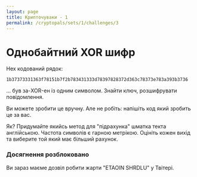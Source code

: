 ```yaml
---
layout: page
title: Крипточуваки - 1
permalink: /cryptopals/sets/1/challenges/3
---
```

# Однобайтний XOR шифр
Hex кодований рядок:

```
1b37373331363f78151b7f2b783431333d78397828372d363c78373e783a393b3736
```
... був за-XOR-ен із одним символом. Знайти ключ, розшифрувати повідомлення.

Ви можете зробити це вручну. Але не робіть: напішіть код який зробить це за вас.

Як? Придумайте якийсь метод для "підрахунка" шматка текта англійською. Частота символів є гарною метрікою. Оцініть кожен вихід та виберите той який має більший рахунок.

<div class="panel panel-warning">
  <div class="panel-heading">
    <h3 class="panel-title">Досягнення розблоковано</h3>
  </div>
  <div class="panel-body">
    <p>
      Ви зараз маєме дозвіл робити жарти "ETAOIN SHRDLU" у Твітері.
    </p>
  </div>
</div>